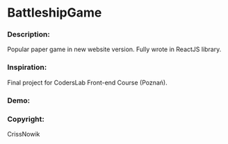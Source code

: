 # BattleshipGame
 

### Description:
Popular paper game in new website version. Fully wrote in ReactJS library.

### Inspiration:
Final project for CodersLab Front-end Course (Poznań). 

### Demo:

### Copyright:
CrissNowik


